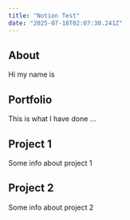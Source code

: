 ```yaml
---
title: "Notion Test"
date: "2025-07-18T02:07:30.241Z"
---
```



## About

Hi my name is


## Portfolio

This is what I have done …


## Project 1

Some info about project 1


## Project 2

Some info about project 2

